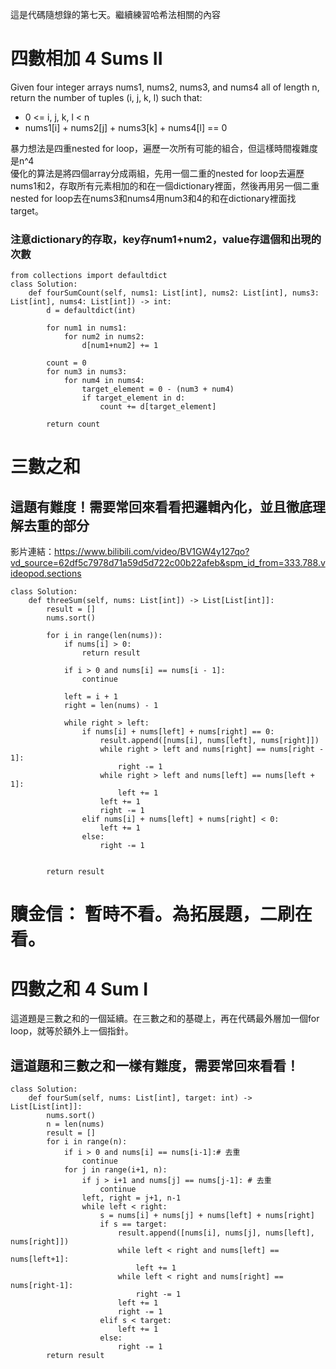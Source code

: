 這是代碼隨想錄的第七天。繼續練習哈希法相關的內容

# 四數相加 4 Sums II
Given four integer arrays nums1, nums2, nums3, and nums4 all of length n, return the number of tuples (i, j, k, l) such that:  
- 0 <= i, j, k, l < n  
- nums1[i] + nums2[j] + nums3[k] + nums4[l] == 0

暴力想法是四重nested for loop，遍歷一次所有可能的組合，但這樣時間複雜度是n^4  
優化的算法是將四個array分成兩組，先用一個二重的nested for loop去遍歷nums1和2，存取所有元素相加的和在一個dictionary裡面，然後再用另一個二重nested for loop去在nums3和nums4用num3和4的和在dictionary裡面找target。  
### 注意dictionary的存取，key存num1+num2，value存這個和出現的次數  
```
from collections import defaultdict
class Solution:
    def fourSumCount(self, nums1: List[int], nums2: List[int], nums3: List[int], nums4: List[int]) -> int:
        d = defaultdict(int)
        
        for num1 in nums1:
            for num2 in nums2:
                d[num1+num2] += 1
        
        count = 0
        for num3 in nums3:
            for num4 in nums4:
                target_element = 0 - (num3 + num4)
                if target_element in d:
                    count += d[target_element]
        
        return count
```

# 三數之和
## 這題有難度！需要常回來看看把邏輯內化，並且徹底理解去重的部分
影片連結：https://www.bilibili.com/video/BV1GW4y127qo?vd_source=62df5c7978d71a59d5d722c00b22afeb&spm_id_from=333.788.videopod.sections 
```
class Solution:
    def threeSum(self, nums: List[int]) -> List[List[int]]:
        result = []
        nums.sort()

        for i in range(len(nums)):
            if nums[i] > 0:
                return result
            
            if i > 0 and nums[i] == nums[i - 1]:
                continue

            left = i + 1
            right = len(nums) - 1

            while right > left:
                if nums[i] + nums[left] + nums[right] == 0:
                    result.append([nums[i], nums[left], nums[right]])
                    while right > left and nums[right] == nums[right - 1]:
                        right -= 1
                    while right > left and nums[left] == nums[left + 1]:
                        left += 1
                    left += 1
                    right -= 1
                elif nums[i] + nums[left] + nums[right] < 0:
                    left += 1
                else: 
                    right -= 1

        
        return result
```
# 贖金信： 暫時不看。為拓展題，二刷在看。

# 四數之和 4 Sum I
這道題是三數之和的一個延續。在三數之和的基礎上，再在代碼最外層加一個for loop，就等於額外上一個指針。  
## 這道題和三數之和一樣有難度，需要常回來看看！
```
class Solution:
    def fourSum(self, nums: List[int], target: int) -> List[List[int]]:
        nums.sort()
        n = len(nums)
        result = []
        for i in range(n):
            if i > 0 and nums[i] == nums[i-1]:# 去重
                continue
            for j in range(i+1, n):
                if j > i+1 and nums[j] == nums[j-1]: # 去重
                    continue
                left, right = j+1, n-1
                while left < right:
                    s = nums[i] + nums[j] + nums[left] + nums[right]
                    if s == target:
                        result.append([nums[i], nums[j], nums[left], nums[right]])
                        while left < right and nums[left] == nums[left+1]:
                            left += 1
                        while left < right and nums[right] == nums[right-1]:
                            right -= 1
                        left += 1
                        right -= 1
                    elif s < target:
                        left += 1
                    else:
                        right -= 1
        return result
```
